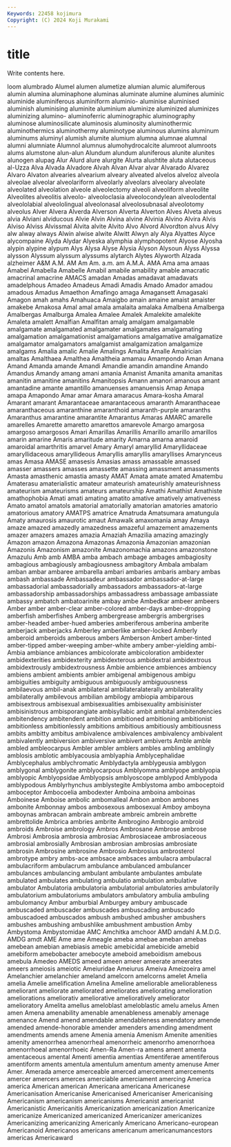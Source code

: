 ```yaml
---
Keywords: 22458 kojimura
Copyright: (C) 2024 Koji Murakami
---
```


# title

Write contents here.



loom
alumbrado Alumel alumen alumetize alumian alumic alumiferous alumin alumina aluminaphone
aluminas aluminate alumine alumines aluminic aluminide aluminiferous aluminiform aluminio- aluminise
aluminised aluminish aluminising aluminite aluminium aluminize aluminized aluminizes aluminizing alumino-
aluminoferric aluminographic aluminography aluminose aluminosilicate aluminosis aluminosity aluminothermic aluminothermics aluminothermy
aluminotype aluminous alumins aluminum aluminums aluminyl alumish alumite alumium alumna
alumnae alumnal alumni alumniate Alumnol alumnus alumohydrocalcite alumroot alumroots alums
alumstone alun-alun Alundum alundum aluniferous alunite alunites alunogen alupag Alur
Alurd alure alurgite Alurta alushtite aluta alutaceous al-Uzza Alva Alvada
Alvadore Alvah Alvan Alvar alvar Alvarado Alvarez Alvaro Alvaton alvearies
alvearium alveary alveated alvelos alveloz alveola alveolae alveolar alveolariform alveolarly
alveolars alveolary alveolate alveolated alveolation alveole alveolectomy alveoli alveoliform alveolite
Alveolites alveolitis alveolo- alveoloclasia alveolocondylean alveolodental alveololabial alveololingual alveolonasal alveolosubnasal
alveolotomy alveolus Alver Alvera Alverda Alverson Alverta Alverton Alves Alveta
alveus alvia Alviani alviducous Alvie Alvin Alvina alvine Alvinia Alvino
Alvira Alvis Alviso Alviss Alvissmal Alvita alvite Alvito Alvo Alvord
Alvordton alvus Alvy alw alway always Alwin alwise alwite Alwitt
Alwyn aly Alya Alyattes Alyce alycompaine Alyda Alydar Alyeska alymphia
alymphopotent Alyose Alyosha alypin alypine alypum Alys Alysa Alyse Alysia
Alyson Alysoun Alyss Alyssa alysson Alyssum alyssum alyssums alytarch Alytes
Alyworth Alzada alzheimer A&M A.M. AM Am Am. a.m. am
A.M.A. AMA Ama ama amaas Amabel Amabella Amabelle Amabil amabile
amability amable amacratic amacrinal amacrine AMACS amadan Amadas amadavat amadavats
amadelphous Amadeo Amadeus Amadi Amadis Amado Amador amadou amadous Amadus
Amaethon Amafingo amaga Amagansett Amagasaki Amagon amah amahs Amahuaca Amaigbo
amain amaine amaist amaister amakebe Amakosa Amal amal amala amalaita
amalaka Amalbena Amalberga Amalbergas Amalburga Amalea Amalee Amalek Amalekite amalekite
Amaleta amalett Amalfian Amalfitan amalg amalgam amalgamable amalgamate amalgamated amalgamater
amalgamates amalgamating amalgamation amalgamationist amalgamations amalgamative amalgamatize amalgamator amalgamators amalgamist
amalgamization amalgamize amalgams Amalia amalic Amalie Amalings Amalita Amalle Amalrician
amaltas Amalthaea Amalthea Amaltheia amamau Amampondo Aman Amana Amand Amanda
amande Amandi Amandie amandin amandine Amando Amandus Amandy amang amani
amania Amanist Amanita amanita amanitas amanitin amanitine amanitins Amanitopsis Amann
amanori amanous amant amantadine amante amantillo amanuenses amanuensis Amap Amapa
amapa Amapondo Amar amar Amara amaracus Amara-kosha Amaral Amarant amarant
Amarantaceae amarantaceous amaranth Amaranthaceae amaranthaceous amaranthine amaranthoid amaranth-purple amaranths Amaranthus
amarantine amarantite Amarantus Amaras AMARC amarelle amarelles Amarette amaretto amarettos
amarevole Amargo amargosa amargoso amargosos Amari Amarillas Amarillis Amarillo amarillo
amarillos amarin amarine Amaris amaritude amarity Amarna amarna amaroid amaroidal
amarthritis amarvel Amary Amaryl amaryllid Amaryllidaceae amaryllidaceous amaryllideous Amaryllis amaryllis
amaryllises Amarynceus amas Amasa AMASE amasesis Amasias amass amassable amassed
amasser amassers amasses amassette amassing amassment amassments Amasta amasthenic amastia
amasty AMAT Amata amate amated Amatembu Amaterasu amaterialistic amateur amateurish
amateurishly amateurishness amateurism amateurisms amateurs amateurship Amathi Amathist Amathiste amathophobia
Amati amati amating amatito amative amatively amativeness Amato amatol amatols
amatorial amatorially amatorian amatories amatorio amatorious amatory AMATPS amatrice Amatruda
Amatsumara amatungula Amaty amaurosis amaurotic amaut Amawalk amaxomania amay Amaya
amaze amazed amazedly amazedness amazeful amazement amazements amazer amazers amazes
amazia Amaziah Amazilia amazing amazingly Amazon amazon Amazona Amazonas Amazonia
Amazonian amazonian Amazonis Amazonism amazonite Amazonomachia amazons amazonstone Amazulu Amb
amb AMBA amba ambach ambage ambages ambagiosity ambagious ambagiously ambagiousness
ambagitory Ambala ambalam amban ambar ambaree ambarella ambari ambaries ambaris
ambary ambas ambash ambassade Ambassadeur ambassador ambassador-at-large ambassadorial ambassadorially ambassadors
ambassadors-at-large ambassadorship ambassadorships ambassadress ambassage ambassiate ambassy ambatch ambatoarinite ambay
ambe Ambedkar ambeer ambeers Amber amber amber-clear amber-colored amber-days amber-dropping
amberfish amberfishes Amberg ambergrease ambergris ambergrises amber-headed amber-hued amberies amberiferous
amberina amberite amberjack amberjacks Amberley amberlike amber-locked Amberly amberoid amberoids
amberous ambers Amberson Ambert amber-tinted amber-tipped amber-weeping amber-white ambery amber-yielding
ambi- Ambia ambiance ambiances ambicolorate ambicoloration ambidexter ambidexterities ambidexterity ambidexterous
ambidextral ambidextrous ambidextrously ambidextrousness Ambie ambience ambiences ambiency ambiens ambient
ambients ambier ambigenal ambigenous ambigu ambiguities ambiguity ambiguous ambiguously ambiguousness
ambilaevous ambil-anak ambilateral ambilateralaterally ambilaterality ambilaterally ambilevous ambilian ambilogy ambiopia
ambiparous ambisextrous ambisexual ambisexualities ambisexuality ambisinister ambisinistrous ambisporangiate ambisyllabic ambit
ambital ambitendencies ambitendency ambitendent ambition ambitioned ambitioning ambitionist ambitionless ambitionlessly
ambitions ambitious ambitiously ambitiousness ambits ambitty ambitus ambivalence ambivalences ambivalency
ambivalent ambivalently ambiversion ambiversive ambivert ambiverts Amble amble ambled ambleocarpus
Ambler ambler amblers ambles ambling amblingly amblosis amblotic amblyacousia amblyaphia
Amblycephalidae Amblycephalus amblychromatic Amblydactyla amblygeusia amblygon amblygonal amblygonite amblyocarpous Amblyomma
amblyope amblyopia amblyopic Amblyopsidae Amblyopsis amblyoscope amblypod Amblypoda amblypodous Amblyrhynchus
amblystegite Amblystoma ambo amboceptoid amboceptor Ambocoelia ambodexter Amboina amboina amboinas
Amboinese Amboise ambolic ambomalleal Ambon ambon ambones ambonite Ambonnay ambos
ambosexous ambosexual Amboy amboyna amboynas ambracan ambrain ambreate ambreic ambrein
ambrette ambrettolide Ambrica ambries ambrite Ambrogino Ambrogio ambroid ambroids Ambroise
ambrology Ambros Ambrosane Ambrose ambrose Ambrosi Ambrosia ambrosia ambrosiac Ambrosiaceae
ambrosiaceous ambrosial ambrosially Ambrosian ambrosian ambrosias ambrosiate ambrosin Ambrosine ambrosine
Ambrosio Ambrosius ambrosterol ambrotype ambry ambs-ace ambsace ambsaces ambulacra ambulacral
ambulacriform ambulacrum ambulance ambulanced ambulancer ambulances ambulancing ambulant ambulante ambulantes
ambulate ambulated ambulates ambulating ambulatio ambulation ambulative ambulator Ambulatoria ambulatoria
ambulatorial ambulatories ambulatorily ambulatorium ambulatoriums ambulators ambulatory ambulia ambuling ambulomancy
Ambur amburbial Amburgey ambury ambuscade ambuscaded ambuscader ambuscades ambuscading ambuscado
ambuscadoed ambuscados ambush ambushed ambusher ambushers ambushes ambushing ambushlike ambushment
ambustion Amby Ambystoma Ambystomidae AMC Amchitka amchoor AMD amdahl A.M.D.G.
AMDG amdt AME Ame ame Ameagle ameba amebae ameban amebas
amebean amebian amebiasis amebic amebicidal amebicide amebid amebiform amebobacter amebocyte
ameboid ameboidism amebous amebula Amedeo AMEDS ameed ameen ameer ameerate
ameerates ameers ameiosis ameiotic Ameiuridae Ameiurus Ameiva Ameizoeira amel Amelanchier
amelanchier ameland amelcorn amelcorns amelet Amelia amelia Amelie amelification Amelina
Ameline ameliorable ameliorableness ameliorant ameliorate ameliorated ameliorates ameliorating amelioration ameliorations
ameliorativ ameliorative amelioratively ameliorator amelioratory Amelita amellus ameloblast ameloblastic amelu
amelus Amen amen Amena amenability amenable amenableness amenably amenage amenance
Amend amend amendable amendableness amendatory amende amended amende-honorable amender amenders
amending amendment amendments amends amene Amenia amenia Amenism Amenite amenities
amenity amenorrhea amenorrheal amenorrheic amenorrho amenorrhoea amenorrhoeal amenorrhoeic Amen-Ra Amen-ra
amens ament amenta amentaceous amental Amenti amentia amentias Amentiferae amentiferous
amentiform aments amentula amentulum amentum amenty amenuse Amer Amer. Amerada
amerce amerceable amerced amercement amercements amercer amercers amerces amerciable amerciament
amercing America america American american Americana americana Americanese Americanisation Americanise
Americanised Americaniser Americanising Americanism americanism americanisms Americanist americanist Americanistic Americanitis
Americanization americanization Americanize americanize Americanized americanized Americanizer americanizes Americanizing americanizing
Americanly Americano Americano-european Americanoid Americanos americans americanum americanumancestors americas Americaward
